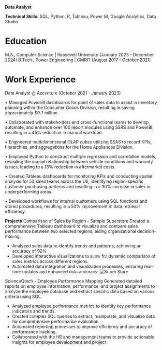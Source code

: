 **Data Analyst**

**Technical Skills:** SQL, Python, R, Tableau, Power BI, Google Analytics, Data Studio

<h1>Education</h1>

M.S., Computer Science | Roosevelt University (January 2023 - December 2024)
B.Tech., Power Engineering | GMRIT (August 2017 - October 2021)

<h1>Work Experience </h1>
Data Analyst @ Accenture (October 2021 - January 2023)

• Managed PowerBI dashboards for point of sales data to assist in inventory planning within the Consumer Goods Division, resulting in saving approximately $0.7 million.<br />

• Collaborated with stakeholders and cross-functional teams to develop, automate, and enhance over 100 report modules using SSRS and PowerBI, resulting in a 45% reduction in manual workload.<br />

• Engineered multidimensional OLAP cubes utilizing SSAS to record KPIs, hierarchies, and aggregations for the Home Appliances Division.<br />

• Employed Python to construct multiple regression and correlation models, revealing the causal relationship between vehicle conditions and warranty issues, leading to a 13% reduction in aftermarket costs.<br />

• Created Tableau dashboards for monitoring KPIs and conducting spatial analysis for 50 sales teams across the US, identifying region-specific customer purchasing patterns and resulting in a 30% increase in sales in underperforming areas.<br />

• Developed workflows for internal customers using SQL functions and stored procedures, resulting in a 50% improvement in data retrieval efficiency.<br />


**Projects**
Comparison of Sales by Region - Sample Superstore
Created a comprehensive Tableau dashboard to visualize and compare sales performance between two selected regions, aiding
organizational decision-making.
- Analyzed sales data to identify trends and patterns, achieving an accuracy of 92%
- Developed interactive visualizations to allow for dynamic comparison of sales metrics across different regions.
- Automated data integration and visualization processes, ensuring real-time updates and enhanced data accuracy.
![Super Store](https://github.com/user-attachments/assets/7deb1c70-0335-4d9f-b07a-ce603a297e49)

ScienceQtech - Employee Performance Mapping
Generated detailed reports on employee information, performance, and project assignments to analyze the employee database
and extract specific data based on various criteria using SQL.
- Analyzed employee performance metrics to identify key performance indicators and trends.
- Created complex SQL queries to extract, manipulate, and visualize data for comprehensive performance evaluation.
- Automated reporting processes to improve efficiency and accuracy of performance tracking.
- Collaborated with the HR and management teams to provide actionable insights for employee development and project

